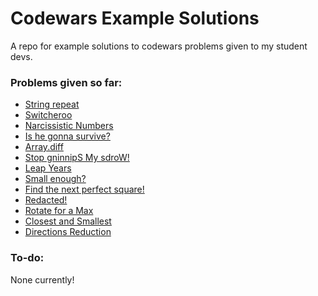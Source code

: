 # Codewars Example Solutions
A repo for example solutions to codewars problems given to my student devs.

### Problems given so far:
- [String repeat](https://www.codewars.com/kata/string-repeat/javascript)
- [Switcheroo](https://www.codewars.com/kata/switcheroo/javascript)
- [Narcissistic Numbers](https://www.codewars.com/kata/narcissistic-numbers/javascript)
- [Is he gonna survive?](https://www.codewars.com/kata/is-he-gonna-survive/javascript)
- [Array.diff](https://www.codewars.com/kata/array-dot-diff/javascript)
- [Stop gninnipS My sdroW!](https://www.codewars.com/kata/stop-gninnips-my-sdrow/javascript)
- [Leap Years](https://www.codewars.com/kata/leap-years/javascript)
- [Small enough?](https://www.codewars.com/kata/small-enough-beginner/javascript)
- [Find the next perfect square!](https://www.codewars.com/kata/find-the-next-perfect-square/javascript)
- [Redacted!](https://www.codewars.com/kata/redacted/javascript)
- [Rotate for a Max](https://www.codewars.com/kata/rotate-for-a-max/javascript)
- [Closest and Smallest](https://www.codewars.com/kata/closest-and-smallest/javascript)
- [Directions Reduction](https://www.codewars.com/kata/directions-reduction/javascript)

### To-do:
None currently!